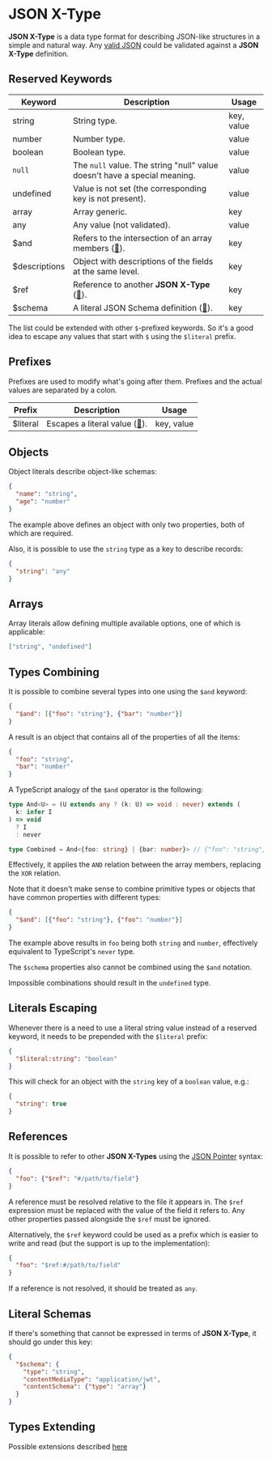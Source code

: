 # JSON X-Type

**JSON X-Type** is a data type format for describing JSON-like structures in a simple and natural way.
Any [valid JSON](https://www.json.org/) could be validated against a **JSON X-Type** definition.

## Reserved Keywords

| Keyword       | Description                                                               | Usage      |
| ------------- | ------------------------------------------------------------------------- | ---------- |
| string        | String type.                                                              | key, value |
| number        | Number type.                                                              | value      |
| boolean       | Boolean type.                                                             | value      |
| `null`        | The `null` value. The string "null" value doesn't have a special meaning. | value      |
| undefined     | Value is not set (the corresponding key is not present).                  | value      |
| array         | Array generic.                                                            | key        |
| any           | Any value (not validated).                                                | value      |
| $and          | Refers to the intersection of an array members ([🔗](#types-combining)).  | key        |
| $descriptions | Object with descriptions of the fields at the same level.                 | key        |
| $ref          | Reference to another **JSON X-Type** ([🔗](#references)).                 | key        |
| $schema       | A literal JSON Schema definition ([🔗](#literal-schemas)).                | key        |

The list could be extended with other `$`-prefixed keywords.
So it's a good idea to escape any values that start with `$` using the `$literal` prefix.

## Prefixes

Prefixes are used to modify what's going after them. Prefixes and the actual values are separated by a colon.

| Prefix   | Description                                         | Usage      |
| -------- | --------------------------------------------------- | ---------- |
| $literal | Escapes a literal value ([🔗](#literals-escaping)). | key, value |

## Objects

Object literals describe object-like schemas:

```json
{
  "name": "string",
  "age": "number"
}
```

The example above defines an object with only two properties, both of which are required.

Also, it is possible to use the `string` type as a key to describe records:

```json
{
  "string": "any"
}
```

<!-- TODO: consider validating tuples as objects with integer-like keys, e.g.:

```json
{
  "0": "number",
  "1": "number"
}
```
-->

## Arrays

Array literals allow defining multiple available options, one of which is applicable:

```json
["string", "undefined"]
```

## Types Combining

It is possible to combine several types into one using the `$and` keyword:

```json
{
  "$and": [{"foo": "string"}, {"bar": "number"}]
}
```

A result is an object that contains all of the properties of all the items:

```json
{
  "foo": "string",
  "bar": "number"
}
```

A TypeScript analogy of the `$and` operator is the following:

```ts
type And<U> = (U extends any ? (k: U) => void : never) extends (
  k: infer I
) => void
  ? I
  : never

type Combined = And<{foo: string} | {bar: number}> // {"foo": "string"} & {"bar": "number"} ≡ {"foo": "string", "bar": "number"}
```

Effectively, it applies the `AND` relation between the array members, replacing the `XOR` relation.

Note that it doesn't make sense to combine primitive types or objects that have common properties with different types:

```json
{
  "$and": [{"foo": "string"}, {"foo": "number"}]
}
```

The example above results in `foo` being both `string` and `number`, effectively equivalent to TypeScript's `never` type.

The `$schema` properties also cannot be combined using the `$and` notation.

Impossible combinations should result in the `undefined` type.

## Literals Escaping

Whenever there is a need to use a literal string value instead of a reserved keyword, it needs to be prepended with the `$literal` prefix:

```json
{
  "$literal:string": "boolean"
}
```

This will check for an object with the `string` key of a `boolean` value, e.g.:

```json
{
  "string": true
}
```

## References

It is possible to refer to other **JSON X-Types** using the [JSON Pointer](https://datatracker.ietf.org/doc/html/rfc6901) syntax:

```json
{
  "foo": {"$ref": "#/path/to/field"}
}
```

A reference must be resolved relative to the file it appears in.
The `$ref` expression must be replaced with the value of the field it refers to.
Any other properties passed alongside the `$ref` must be ignored.

Alternatively, the `$ref` keyword could be used as a prefix which is easier to write and read (but the support is up to the implementation):

```json
{
  "foo": "$ref:#/path/to/field"
}
```

<!-- Q: Could it be used as a key? Does that even make sense? -->

If a reference is not resolved, it should be treated as `any`.

<!--
## Json Type

Represents any valid JSON.

Q: Is there a real need to have both `any` and `json`? What else apart from JSON could be in any and still it is valid? `{array: "undefined"}`?
Anyway, it could be described in terms of **JSON X-Types** as the following:

```json
[
  "string",
  "number",
  "boolean",
  null,
  {"string": "$ref:#/"},
  {"array": "$ref:#/"}
]
```
-->

## Literal Schemas

If there's something that cannot be expressed in terms of **JSON X-Type**, it should go under this key:

```json
{
  "$schema": {
    "type": "string",
    "contentMediaType": "application/jwt",
    "contentSchema": {"type": "array"}
  }
}
```

## Types Extending

Possible extensions described [here](./extensions.md)
